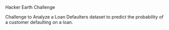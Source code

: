 Hacker Earth Challenge

Challenge to Analyze a Loan Defaulters dataset to predict the probability of a customer defaulting on a loan.
